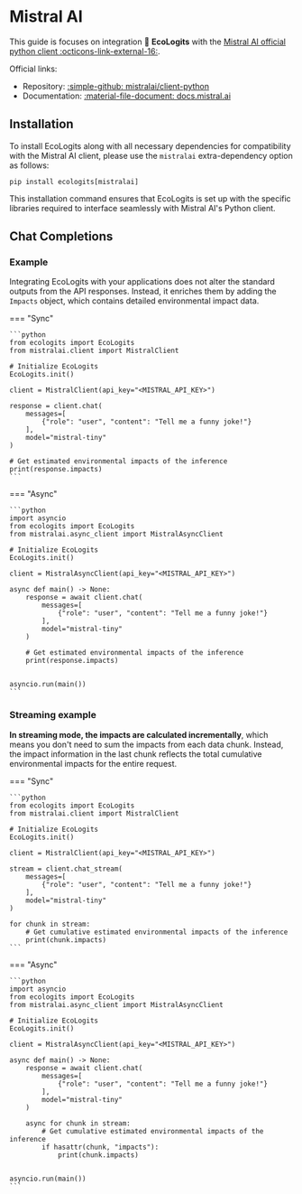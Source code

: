 # Mistral AI

This guide is focuses on integration :seedling: **EcoLogits** with the [Mistral AI official python client :octicons-link-external-16:](https://github.com/mistralai/client-python).

Official links:

* Repository: [:simple-github: mistralai/client-python](https://github.com/mistralai/client-python)
* Documentation: [:material-file-document: docs.mistral.ai](https://docs.mistral.ai/getting-started/clients/)


## Installation

To install EcoLogits along with all necessary dependencies for compatibility with the Mistral AI client, please use the `mistralai` extra-dependency option as follows:

```shell
pip install ecologits[mistralai]
```

This installation command ensures that EcoLogits is set up with the specific libraries required to interface seamlessly with Mistral AI's Python client.


## Chat Completions

### Example

Integrating EcoLogits with your applications does not alter the standard outputs from the API responses. Instead, it enriches them by adding the `Impacts` object, which contains detailed environmental impact data.

=== "Sync"

    ```python
    from ecologits import EcoLogits
    from mistralai.client import MistralClient
    
    # Initialize EcoLogits
    EcoLogits.init()
    
    client = MistralClient(api_key="<MISTRAL_API_KEY>")
    
    response = client.chat(
        messages=[
            {"role": "user", "content": "Tell me a funny joke!"}
        ],
        model="mistral-tiny"
    )
    
    # Get estimated environmental impacts of the inference
    print(response.impacts)
    ```

=== "Async"

    ```python
    import asyncio
    from ecologits import EcoLogits
    from mistralai.async_client import MistralAsyncClient
    
    # Initialize EcoLogits
    EcoLogits.init()
    
    client = MistralAsyncClient(api_key="<MISTRAL_API_KEY>")
    
    async def main() -> None:
        response = await client.chat(
            messages=[
                {"role": "user", "content": "Tell me a funny joke!"}
            ],
            model="mistral-tiny"
        )
        
        # Get estimated environmental impacts of the inference
        print(response.impacts)
    
    
    asyncio.run(main())
    ```

### Streaming example

**In streaming mode, the impacts are calculated incrementally**, which means you don't need to sum the impacts from each data chunk. Instead, the impact information in the last chunk reflects the total cumulative environmental impacts for the entire request.

=== "Sync"

    ```python
    from ecologits import EcoLogits
    from mistralai.client import MistralClient
    
    # Initialize EcoLogits
    EcoLogits.init()
    
    client = MistralClient(api_key="<MISTRAL_API_KEY>")
    
    stream = client.chat_stream(
        messages=[
            {"role": "user", "content": "Tell me a funny joke!"}
        ],
        model="mistral-tiny"
    )
    
    for chunk in stream:
        # Get cumulative estimated environmental impacts of the inference
        print(chunk.impacts)
    ```

=== "Async"
    
    ```python
    import asyncio
    from ecologits import EcoLogits
    from mistralai.async_client import MistralAsyncClient
    
    # Initialize EcoLogits
    EcoLogits.init()
    
    client = MistralAsyncClient(api_key="<MISTRAL_API_KEY>")
    
    async def main() -> None:
        response = await client.chat(
            messages=[
                {"role": "user", "content": "Tell me a funny joke!"}
            ],
            model="mistral-tiny"
        )
        
        async for chunk in stream:
            # Get cumulative estimated environmental impacts of the inference
            if hasattr(chunk, "impacts"):
                print(chunk.impacts)
    
    
    asyncio.run(main())
    ```
